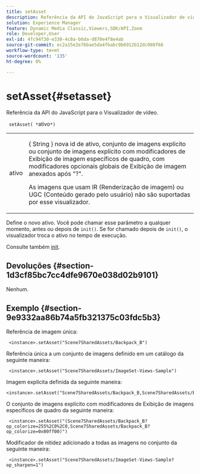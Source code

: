 ```yaml
---
title: setAsset
description: Referência da API do JavaScript para o Visualizador de vídeo.
solution: Experience Manager
feature: Dynamic Media Classic,Viewers,SDK/API,Zoom
role: Developer,User
exl-id: 4fc94f30-e330-4c8a-b6da-d870e4f8e4ab
source-git-commit: ec2a15e2e76bae5da4fbabc9b6912b12dc080f66
workflow-type: tm+mt
source-wordcount: '135'
ht-degree: 0%

---
```


# setAsset{#setasset}

Referência da API do JavaScript para o Visualizador de vídeo.

` setAsset( *`ativo`*)`

<table id="table_896DFF34A68A403DB93A6D597461A573"> 
 <tbody> 
  <tr> 
   <td colname="col1"> <p> <span class="codeph"> <span class="varname"> ativo </span> </span> </p> </td> 
   <td colname="col2"> <p>{ <span class="codeph"> String </span>} nova id de ativo, conjunto de imagens explícito ou conjunto de imagens explícito com modificadores de Exibição de imagem específicos de quadro, com modificadores opcionais globais de Exibição de imagem anexados após "?". </p> <p> As imagens que usam IR (Renderização de imagem) ou UGC (Conteúdo gerado pelo usuário) não são suportadas por esse visualizador. </p> </td> 
  </tr> 
 </tbody> 
</table>

Define o novo ativo. Você pode chamar esse parâmetro a qualquer momento, antes ou depois de `init()`. Se for chamado depois de `init()`, o visualizador troca o ativo no tempo de execução.

Consulte também [init](../../../c-html5-s7-aem-asset-viewers/c-html5-20-zoom-viewer-about/c-html5-20-zoom-viewer-javascriptapiref/r-html5-zoom-viewer-20-javascriptapiref-init.md#reference-aee94dd92a28410784f7a1792e28683b).

## Devoluções {#section-1d3cf85bc7cc4dfe9670e038d02b9101}

Nenhum.

## Exemplo {#section-9e9332aa86b74a5fb321375c03fdc5b3}

Referência de imagem única:

```
 <instance>.setAsset("Scene7SharedAssets/Backpack_B")
```

Referência única a um conjunto de imagens definido em um catálogo da seguinte maneira:

```
 <instance>.setAsset("Scene7SharedAssets/ImageSet-Views-Sample")
```

Imagem explícita definida da seguinte maneira:

```
<instance>.setAsset("Scene7SharedAssets/Backpack_B,Scene7SharedAssets/Backpack_C")
```

O conjunto de imagens explícito com modificadores de Exibição de imagens específicos de quadro da seguinte maneira:

```
 <instance>.setAsset("(Scene7SharedAssets/Backpack_B?op_colorize=255%2C0%2C0,Scene7SharedAssets/Backpack_B?op_colorize=0x00ff00)")
```

Modificador de nitidez adicionado a todas as imagens no conjunto da seguinte maneira:

```
 <instance>.setAsset("Scene7SharedAssets/ImageSet-Views-Sample?op_sharpen=1")
```
